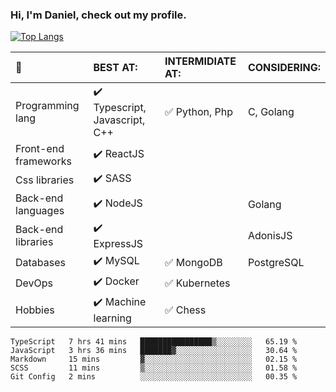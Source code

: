 ### Hi, I'm Daniel, check out my profile.
[![Top Langs](https://github-readme-stats.vercel.app/api/top-langs/?username=DanielRomeo&layout=compact)](https://github.com/anuraghazra/github-readme-stats)


:large_blue_circle: | BEST AT: | INTERMIDIATE AT: | CONSIDERING:
:------------ | :-------------| :-------------| :-------------
Programming lang | :heavy_check_mark: Typescript, Javascript, C++ | :white_check_mark: Python, Php | C, Golang
Front-end frameworks| :heavy_check_mark: ReactJS |  |
Css libraries | :heavy_check_mark:  SASS | |
Back-end languages| :heavy_check_mark: NodeJS | | Golang
Back-end libraries |:heavy_check_mark: ExpressJS| | AdonisJS
Databases | :heavy_check_mark: MySQL |  :white_check_mark: MongoDB | PostgreSQL
DevOps | :heavy_check_mark: Docker | :white_check_mark: Kubernetes
Hobbies | :heavy_check_mark: Machine learning | :white_check_mark: Chess

<!--START_SECTION:waka-->
```text
TypeScript   7 hrs 41 mins   ████████████████▒░░░░░░░░   65.19 % 
JavaScript   3 hrs 36 mins   ███████▓░░░░░░░░░░░░░░░░░   30.64 % 
Markdown     15 mins         ▓░░░░░░░░░░░░░░░░░░░░░░░░   02.15 % 
SCSS         11 mins         ▒░░░░░░░░░░░░░░░░░░░░░░░░   01.58 % 
Git Config   2 mins          ░░░░░░░░░░░░░░░░░░░░░░░░░   00.35 % 
```
<!--END_SECTION:waka-->
